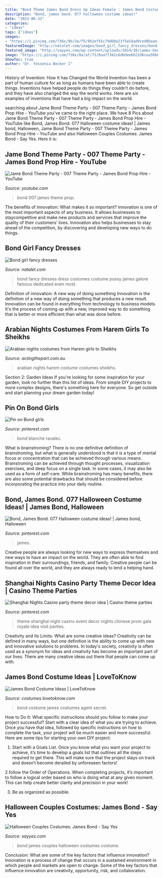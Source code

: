 ```yaml
---
title: "Bond Theme James Bond Dress Up Ideas Female : James Bond Costume Ideas"
description: "Bond, james bond. 077 halloween costume ideas!"
date: "2023-06-23"
categories:
- "ideas"
tags: ["ideas"]
images:
- "https://i.pinimg.com/736x/9b/2e/f5/9b2ef55c79d60a21f5e54ad9ced0beae--bond-girls.jpg"
featuredImage: "http://natalet.com/images/bond_girl_fancy_dresses/bond-girl-fancy-dresses-91-7.jpg"
featured_image: "http://sayyes.com/wp-content/uploads/2014/10/james-bond-halloween-costume.png"
image: "https://i.pinimg.com/736x/8a/af/73/8aaf7342c6d6dee6b21d6cea56bb160c--james-bond-james-darcy.jpg"
ShowToc: true
author: "Dr. Yessenia Becker I"
---
```



History of Invention: How It has Changed the World
Invention has been a part of human culture for as long as humans have been able to create things. Inventions have helped people do things they couldn’t do before, and they have also changed the way the world works. Here are six examples of inventions that have had a big impact on the world.

	

		
searching about Jame Bond Theme Party - 007 Theme Party - James Bond Prop Hire - YouTube you've came to the right place. We have 8 Pics about Jame Bond Theme Party - 007 Theme Party - James Bond Prop Hire - YouTube like Bond, James Bond. 077 Halloween costume ideas! | James bond, Halloween, Jame Bond Theme Party - 007 Theme Party - James Bond Prop Hire - YouTube and also Halloween Couples Costumes: James Bond - Say Yes. Here it is:
		
    
## Jame Bond Theme Party - 007 Theme Party - James Bond Prop Hire - YouTube

<img loading=lazy src="https://i.ytimg.com/vi/BsssoKjSPW0/maxresdefault.jpg" onerror="this.onerror=null;this.src='https://tse1.mm.bing.net/th?id=OIP.YdeWUFi0Kynv_DDY2u7jgAHaEK&amp;pid=15.1';" alt="Jame Bond Theme Party - 007 Theme Party - James Bond Prop Hire - YouTube">

_Source: youtube.com_

>bond 007 james theme prop. 

	

The benefits of innovation: What makes it so important?
Innovation is one of the most important aspects of any business. It allows businesses to staycompetitive and make new products and services that improve the quality of their customers’ lives. Innovation also helps businesses to stay ahead of the competition, by discovering and developing new ways to do things.

    
## Bond Girl Fancy Dresses

<img loading=lazy src="http://natalet.com/images/bond_girl_fancy_dresses/bond-girl-fancy-dresses-91-7.jpg" onerror="this.onerror=null;this.src='https://tse1.mm.bing.net/th?id=OIP.F0xFykt41oqXSq53gGj_nQAAAA&amp;pid=15.1';" alt="Bond girl fancy dresses">

_Source: natalet.com_

>bond fancy dresses dress costumes costume pussy james galore famous dedicated even most. 

	

Definition of innovation: A new way of doing something
Innovation is the definition of a new way of doing something that produces a new result. Innovation can be found in everything from technology to business models. It's the process of coming up with a new, improved way to do something that is better or more efficient than what was done before.

    
## Arabian Nights Costumes From Harem Girls To Sheikhs

<img loading=lazy src="http://www.actingthepart.com.au/wp-content/uploads/2017/02/P2080028.jpg" onerror="this.onerror=null;this.src='https://tse3.mm.bing.net/th?id=OIP.XRWKcxdbuss73YiPiAIHcAHaJ4&amp;pid=15.1';" alt="Arabian nights costumes from Harem girls to Sheikhs">

_Source: actingthepart.com.au_

>arabian nights harem costume costumes sheikhs. 

	

Section 2: Garden Ideas
If you're looking for some inspiration for your garden, look no further than this list of ideas. From simple DIY projects to more complex designs, there's something here for everyone. So get outside and start planning your dream garden today!

    
## Pin On Bond Girls

<img loading=lazy src="https://i.pinimg.com/736x/9b/2e/f5/9b2ef55c79d60a21f5e54ad9ced0beae--bond-girls.jpg" onerror="this.onerror=null;this.src='https://tse3.mm.bing.net/th?id=OIP.S5fQ8Rg9ZhbzfH9opJpvdgHaJy&amp;pid=15.1';" alt="Pin on Bond girls">

_Source: pinterest.com_

>bond blanche ravalec. 

	

What is brainstroming?
There is no one definitive definition of brainstroming, but what is generally understood is that it is a type of mental focus or concentration that can be achieved through various means. Brainstroming can be achieved through thought processes, visualization exercises, and deep focus on a single task. In some cases, it may also be used as a form of self-care. While brainstroming has many benefits, there are also some potential drawbacks that should be considered before incorporating the practice into your daily routine.

    
## Bond, James Bond. 077 Halloween Costume Ideas! | James Bond, Halloween

<img loading=lazy src="https://i.pinimg.com/736x/8a/af/73/8aaf7342c6d6dee6b21d6cea56bb160c--james-bond-james-darcy.jpg" onerror="this.onerror=null;this.src='https://tse1.mm.bing.net/th?id=OIP.2hYFal2rq3oAMZWzg4XpTQHaLy&amp;pid=15.1';" alt="Bond, James Bond. 077 Halloween costume ideas! | James bond, Halloween">

_Source: pinterest.com_

>james. 

	

Creative people are always looking for new ways to express themselves and new ways to have an impact on the world. They are often able to find inspiration in their surroundings, friends, and family. Creative people can be found all over the world, and they are always ready to lend a helping hand.

    
## Shanghai Nights Casino Party Theme Decor Idea | Casino Theme Parties

<img loading=lazy src="https://i.pinimg.com/originals/28/0d/1d/280d1d99f45a7bff4afc0288829f5092.jpg" onerror="this.onerror=null;this.src='https://tse1.mm.bing.net/th?id=OIP.2WoXLdBhHVHGVNzMsSV3oQHaE8&amp;pid=15.1';" alt="Shanghai Nights Casino party theme decor idea | Casino theme parties">

_Source: pinterest.com_

>theme shanghai night casino event decor nights chinese prom gala royale idea visit parties. 

	

Creativity and Its Limits: What are some creative ideas?
Creativity can be defined in many ways, but one definition is the ability to come up with new and innovative solutions to problems. In today's society, creativity is often used as a synonym for ideas and creativity has become an important part of our lives. There are many creative ideas out there that people can come up with.

    
## James Bond Costume Ideas | LoveToKnow

<img loading=lazy src="http://cf.ltkcdn.net/costumes/images/std/146042-284x425-bond_costumes1.jpg" onerror="this.onerror=null;this.src='https://tse2.mm.bing.net/th?id=OIP.vcmFrGUx_Bt-hIh56dRz6AAAAA&amp;pid=15.1';" alt="James Bond Costume Ideas | LoveToKnow">

_Source: costumes.lovetoknow.com_

>bond costume james costumes agent secret. 

	

How to Do It: What specific instructions should you follow to make your project successful?
Start with a clear idea of what you are trying to achieve. Once you have that idea, followed by specific instructions on how to complete the task, your project will be much easier and more successful. Here are some tips for starting your own DIY project:
1. Start with a Goals List. Once you know what you want your project to achieve, it’s time to develop a goals list that outlines all the steps required to get there. This will make sure that the project stays on track and doesn’t become derailed by unforeseen factors!

2.follow the Order of Operations. When completing projects, it’s important to follow a logical order based on who is doing what at any given moment. This can help create better clarity and precision in your work!

3. Be as organized as possible.

    
## Halloween Couples Costumes: James Bond - Say Yes

<img loading=lazy src="http://sayyes.com/wp-content/uploads/2014/10/james-bond-halloween-costume.png" onerror="this.onerror=null;this.src='https://tse1.mm.bing.net/th?id=OIP.ThRt2RGIddHHbYnAU-JvYgHaLH&amp;pid=15.1';" alt="Halloween Couples Costumes: James Bond - Say Yes">

_Source: sayyes.com_

>bond james couples halloween costumes costume. 

	

Conclusion: What are some of the key factors that influence innovation?
Innovation is a process of change that occurs in a sustained environment in which people and markets are open to change. Some of the key factors that influence innovation are creativity, opportunity, risk, and collaboration.

